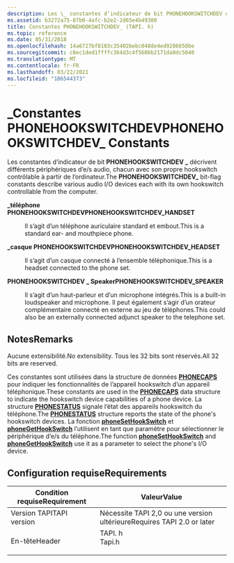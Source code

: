 ```yaml
---
description: Les \_ constantes d’indicateur de bit PHONEHOOKSWITCHDEV décrivent différents périphériques d’e/s audio, chacun avec son propre hookswitch contrôlable à partir de l’ordinateur.
ms.assetid: b3272a75-87b0-4afc-b2e2-2d65e4b49300
title: Constantes PHONEHOOKSWITCHDEV_ (TAPI. h)
ms.topic: reference
ms.date: 05/31/2018
ms.openlocfilehash: 14a6727bf8103c35402bebc048de4ed9286650be
ms.sourcegitcommit: c8ec1ded1ffffc364d3c4f560bb2171da0dc5040
ms.translationtype: MT
ms.contentlocale: fr-FR
ms.lasthandoff: 03/22/2021
ms.locfileid: "106544373"
---
```

# <a name="phonehookswitchdev_-constants"></a><span data-ttu-id="fc799-103">\_Constantes PHONEHOOKSWITCHDEV</span><span class="sxs-lookup"><span data-stu-id="fc799-103">PHONEHOOKSWITCHDEV\_ Constants</span></span>

<span data-ttu-id="fc799-104">Les constantes d’indicateur de bit **PHONEHOOKSWITCHDEV \_** décrivent différents périphériques d’e/s audio, chacun avec son propre hookswitch contrôlable à partir de l’ordinateur.</span><span class="sxs-lookup"><span data-stu-id="fc799-104">The **PHONEHOOKSWITCHDEV\_** bit-flag constants describe various audio I/O devices each with its own hookswitch controllable from the computer.</span></span>

<dl> <dt>

<span data-ttu-id="fc799-105"><span id="PHONEHOOKSWITCHDEV_HANDSET"></span><span id="phonehookswitchdev_handset"></span>**\_téléphone PHONEHOOKSWITCHDEV**</span><span class="sxs-lookup"><span data-stu-id="fc799-105"><span id="PHONEHOOKSWITCHDEV_HANDSET"></span><span id="phonehookswitchdev_handset"></span>**PHONEHOOKSWITCHDEV\_HANDSET**</span></span>
</dt> <dd> <dl> <dt>



<span data-ttu-id="fc799-106">Il s’agit d’un téléphone auriculaire standard et embout.</span><span class="sxs-lookup"><span data-stu-id="fc799-106">This is a standard ear- and mouthpiece phone.</span></span>


</dt> </dl> </dd> <dt>

<span data-ttu-id="fc799-107"><span id="PHONEHOOKSWITCHDEV_HEADSET"></span><span id="phonehookswitchdev_headset"></span>**\_casque PHONEHOOKSWITCHDEV**</span><span class="sxs-lookup"><span data-stu-id="fc799-107"><span id="PHONEHOOKSWITCHDEV_HEADSET"></span><span id="phonehookswitchdev_headset"></span>**PHONEHOOKSWITCHDEV\_HEADSET**</span></span>
</dt> <dd> <dl> <dt>



<span data-ttu-id="fc799-108">Il s’agit d’un casque connecté à l’ensemble téléphonique.</span><span class="sxs-lookup"><span data-stu-id="fc799-108">This is a headset connected to the phone set.</span></span>


</dt> </dl> </dd> <dt>

<span data-ttu-id="fc799-109"><span id="PHONEHOOKSWITCHDEV_SPEAKER"></span><span id="phonehookswitchdev_speaker"></span>**PHONEHOOKSWITCHDEV \_ Speaker**</span><span class="sxs-lookup"><span data-stu-id="fc799-109"><span id="PHONEHOOKSWITCHDEV_SPEAKER"></span><span id="phonehookswitchdev_speaker"></span>**PHONEHOOKSWITCHDEV\_SPEAKER**</span></span>
</dt> <dd> <dl> <dt>



<span data-ttu-id="fc799-110">Il s’agit d’un haut-parleur et d’un microphone intégrés.</span><span class="sxs-lookup"><span data-stu-id="fc799-110">This is a built-in loudspeaker and microphone.</span></span> <span data-ttu-id="fc799-111">Il peut également s’agir d’un orateur complémentaire connecté en externe au jeu de téléphones.</span><span class="sxs-lookup"><span data-stu-id="fc799-111">This could also be an externally connected adjunct speaker to the telephone set.</span></span>


</dt> </dl> </dd> </dl>

## <a name="remarks"></a><span data-ttu-id="fc799-112">Notes</span><span class="sxs-lookup"><span data-stu-id="fc799-112">Remarks</span></span>

<span data-ttu-id="fc799-113">Aucune extensibilité.</span><span class="sxs-lookup"><span data-stu-id="fc799-113">No extensibility.</span></span> <span data-ttu-id="fc799-114">Tous les 32 bits sont réservés.</span><span class="sxs-lookup"><span data-stu-id="fc799-114">All 32 bits are reserved.</span></span>

<span data-ttu-id="fc799-115">Ces constantes sont utilisées dans la structure de données [**PHONECAPS**](/windows/desktop/api/Tapi/ns-tapi-phonecaps) pour indiquer les fonctionnalités de l’appareil hookswitch d’un appareil téléphonique.</span><span class="sxs-lookup"><span data-stu-id="fc799-115">These constants are used in the [**PHONECAPS**](/windows/desktop/api/Tapi/ns-tapi-phonecaps) data structure to indicate the hookswitch device capabilities of a phone device.</span></span> <span data-ttu-id="fc799-116">La structure [**PHONESTATUS**](/windows/desktop/api/Tapi/ns-tapi-phonestatus) signale l’état des appareils hookswitch du téléphone.</span><span class="sxs-lookup"><span data-stu-id="fc799-116">The [**PHONESTATUS**](/windows/desktop/api/Tapi/ns-tapi-phonestatus) structure reports the state of the phone's hookswitch devices.</span></span> <span data-ttu-id="fc799-117">La fonction [**phoneSetHookSwitch**](/windows/desktop/api/Tapi/nf-tapi-phonesethookswitch) et [**phoneGetHookSwitch**](/windows/desktop/api/Tapi/nf-tapi-phonegethookswitch) l’utilisent en tant que paramètre pour sélectionner le périphérique d’e/s du téléphone.</span><span class="sxs-lookup"><span data-stu-id="fc799-117">The function [**phoneSetHookSwitch**](/windows/desktop/api/Tapi/nf-tapi-phonesethookswitch) and [**phoneGetHookSwitch**](/windows/desktop/api/Tapi/nf-tapi-phonegethookswitch) use it as a parameter to select the phone's I/O device.</span></span>

## <a name="requirements"></a><span data-ttu-id="fc799-118">Configuration requise</span><span class="sxs-lookup"><span data-stu-id="fc799-118">Requirements</span></span>



| <span data-ttu-id="fc799-119">Condition requise</span><span class="sxs-lookup"><span data-stu-id="fc799-119">Requirement</span></span> | <span data-ttu-id="fc799-120">Valeur</span><span class="sxs-lookup"><span data-stu-id="fc799-120">Value</span></span> |
|-------------------------|-----------------------------------------------------------------------------------|
| <span data-ttu-id="fc799-121">Version TAPI</span><span class="sxs-lookup"><span data-stu-id="fc799-121">TAPI version</span></span><br/> | <span data-ttu-id="fc799-122">Nécessite TAPI 2,0 ou une version ultérieure</span><span class="sxs-lookup"><span data-stu-id="fc799-122">Requires TAPI 2.0 or later</span></span><br/>                                             |
| <span data-ttu-id="fc799-123">En-tête</span><span class="sxs-lookup"><span data-stu-id="fc799-123">Header</span></span><br/>       | <dl> <span data-ttu-id="fc799-124"><dt>TAPI. h</dt></span><span class="sxs-lookup"><span data-stu-id="fc799-124"><dt>Tapi.h</dt></span></span> </dl> |



 

 





